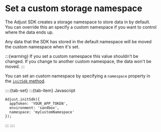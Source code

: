 # Set a custom storage namespace

The Adjust SDK creates a storage namespace to store data in by default. You can override this an specify a custom namespace if you want to control where the data ends up.

Any data that the SDK has stored in the default namespace will be moved the custom namespace when it's set.

:::{warning}
If you set a custom namespace this value shouldn't be changed. If you change to another custom namespace, the data won't be moved.
:::

You can set an custom namespace by specifying a `namespace` property in the [`initSdk` method](web-initSdk-invocation).

::::{tab-set}
:::{tab-item} Javascript
```{code-block} js
Adjust.initSdk({
  appToken: 'YOUR_APP_TOKEN',
  environment: 'sandbox',
  namespace: 'myCustomNamespace'
});
```
:::
::::
